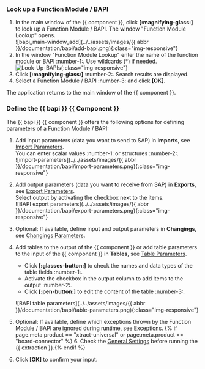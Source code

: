 
### Look up a Function Module / BAPI

1. In the main window of the {{ component }}, click **[:magnifying-glass:]** to look up a Function Module / BAPI. 
The window "Function Module Lookup" opens.<br>
![bapi_main-window_add](../../assets/images/{{ abbr }}/documentation/bapi/add-bapi.png){:class="img-responsive"}
2. In the window "Function Module Lookup" enter the name of the function module or BAPI :number-1:. Use wildcards (*) if needed.<br>
![Look-Up-BAPIs](../../assets/images/documentation/components/bapi/add-bapi-look-up.png){:class="img-responsive"}
3. Click **[:magnifying-glass:]** :number-2:. Search results are displayed.
4. Select a Function Module / BAPI :number-3: and click **[OK]**. <br>

The application returns to the main window of the {{ component }}.

### Define the {{ bapi }} {{ Component }}

The {{ bapi }} {{ component }} offers the following options for defining parameters of a Function Module / BAPI:

1. Add input parameters (data you want to send to SAP) in **Imports**, see [Import Parameters](parameters.md/#import-parameters).<br>
You can enter scalar values :number-1: or structures :number-2:.<br>
![import-parameters](../../assets/images/{{ abbr }}/documentation/bapi/import-parameters.png){:class="img-responsive"}
2. Add output parameters (data you want to receive from SAP) in **Exports**, see [Export Parameters](parameters.md/#export-parameters).<br>
Select output by activating the checkbox next to the items.<br>
![BAPI export parameters](../../assets/images/{{ abbr }}/documentation/bapi/export-parameters.png){:class="img-responsive"}
3. Optional: If available, define input and output parameters in **Changings**, see [Changings Parameters](parameters.md/#changings-parameters).<br>
4. Add tables to the output of the {{ component }} or add table parameters to the input of the {{ component }} in **Tables**, see [Table Parameters](parameters.md/#table-parameters).<br>
	- Click **[:glasses-button:]** to check the names and data types of the table fields :number-1:.
	- Activate the checkbox in the output column to add items to the output :number-2:.
	- Click **[:pen-button:]** to edit the content of the table :number-3:.

	![BAPI table parameters](../../assets/images/{{ abbr }}/documentation/bapi/table-parameters.png){:class="img-responsive"}
5. Optional: If available, define which exceptions thrown by the Function Module / BAPI are ignored during runtime, see [Exceptions](parameters.md/#exceptions).
{% if page.meta.product == "xtract-universal" or page.meta.product == "board-connector" %} 6. Check the [General Settings](general-settings.md) before running the {{ extraction }}.{% endif %}
7. Click **[OK]** to confirm your input.

